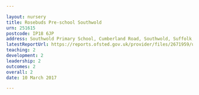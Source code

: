 ```yaml
---

layout: nursery
title: Rosebuds Pre-school Southwold
urn: 251615
postcode: IP18 6JP
address: Southwold Primary School, Cumberland Road, Southwold, Suffolk, IP18 6JP
latestReportUrl: https://reports.ofsted.gov.uk/provider/files/2671959/urn/251615.pdf
teaching: 2
development: 2
leadership: 2
outcomes: 2
overall: 2
date: 10 March 2017

---
```


